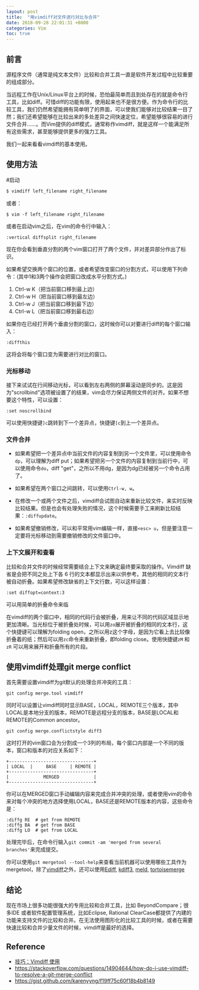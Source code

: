 ```yaml
---
layout: post
title:  "用vimdiff对文件进行对比与合并"
date: 2018-09-28 22:01:31 +0800
categories: Vim
toc: true
---
```


## 前言

源程序文件（通常是纯文本文件）比较和合并工具一直是软件开发过程中比较重要的组成部分。

当远程工作在Unix/Linux平台上的时候，恐怕最简单而且到处存在的就是命令行工具，比如diff。可惜diff的功能有限，使用起来也不是很方便。作为命令行的比较工具，我们仍然希望能拥有简单明了的界面，可以使我们能够对比较结果一目了然；我们还希望能够在比较出来的多处差异之间快速定位，希望能够很容易的进行文件合并……。而Vim提供的diff模式，通常称作vimdiff，就是这样一个能满足所有这些需求，甚至能够提供更多的强力工具。

我们一起来看看vimdiff的基本使用。

## 使用方法

#启动

```bash
$ vimdiff left_filename right_filename
```

或者：

```
$ vim -f left_filename right_filename
```

或者在启动vim之后，在vim的命令行中输入：

```
:vertical diffsplit right_filename
```

现在你会看到垂直分割的两个vim窗口打开了两个文件，并对差异部分作出了标识。

如果希望交换两个窗口的位置，或者希望改变窗口的分割方式，可以使用下列命令：(其中1和3两个操作会把窗口改成水平分割方式。)

1.	Ctrl-w K（把当前窗口移到最上边）
2.	Ctrl-w H（把当前窗口移到最左边）
3.	Ctrl-w J（把当前窗口移到最下边）
4.	Ctrl-w L（把当前窗口移到最右边）

如果你在已经打开两个垂直分割的窗口，这时候你可以对要进行diff的每个窗口输入：

```
:diffthis
```

这将会将每个窗口变为需要进行对比的窗口。

### 光标移动

接下来试试在行间移动光标，可以看到左右两侧的屏幕滚动是同步的。这是因为"scrollbind"选项被设置了的结果，vim会尽力保证两侧文件的对齐。如果不想要这个特性，可以设置：

```
:set noscrollbind
```

可以使用快捷键`]c`跳转到下一个差异点，快捷键`[c`到上一个差异点。

### 文件合并

* 如果希望把一个差异点中当前文件的内容复制到另一个文件里，可以使用命令`dp`，可以理解为diff put；如果希望把另一个文件的内容复制到当前行中，可以使用命令`do`，diff "get"，之所以不用dg，是因为dg已经被另一个命令占用了。

* 如果希望在两个窗口之间跳转，可以使用`Ctrl-w, w`。

* 在修改一个或两个文件之后，vimdiff会试图自动来重新比较文件，来实时反映比较结果。但是也会有处理失败的情况，这个时候需要手工来刷新比较结果：`:diffupdate`。

* 如果希望撤销修改，可以和平常用vim编辑一样，直接`<esc> u`，但是要注意一定要将光标移动到需要撤销修改的文件窗口中。

### 上下文展开和查看

比较和合并文件的时候经常需要结合上下文来确定最终要采取的操作。Vimdiff 缺省是会把不同之处上下各 6 行的文本都显示出来以供参考。其他的相同的文本行被自动折叠。如果希望修改缺省的上下文行数，可以这样设置：

```
:set diffopt=context:3
```

可以用简单的折叠命令来临

在vimdiff的两个窗口中，相同的代码行会被折叠，用来让不同的代码区域显示地更加清晰。当光标位于被折叠处时候，可以用`zo`展开被折叠的相同的文本行，这个快捷键可以理解为folding open，之所以用z这个字母，是因为它看上去比较像折叠着的纸；然后可以用`zc`命令来重新折叠，即folding close。使用快捷键`zM` 和 `zR` 可以用来展开和折叠所有的片段。

## 使用vimdiff处理git merge conflict

首先需要设置vimdiff为git默认的处理合并冲突的工具：

```
git config merge.tool vimdiff
```

同时可以设置让vimdiff同时显示BASE，LOCAL，REMOTE三个版本，其中LOCAL是本地分支的版本，REMOTE是远程分支的版本，BASE是LOCAL和REMOTE的Common ancestor。

```
git config merge.conflictstyle diff3
```

这时打开的vim窗口会为分割成一个3列的布局，每个窗口内部是一个不同的版本，窗口和版本的对应关系如下：

```
+--------------------------------+
| LOCAL  |     BASE     | REMOTE |
+--------------------------------+
|             MERGED             |
+--------------------------------+
```

你可以在MERGED窗口手动编辑内容来完成合并冲突的处理，或者使用vim的命令来对每个冲突的地方选择使用LOCAL，BASE还是REMOTE版本的内容，这些命令是：

```
:diffg RE  # get from REMOTE
:diffg BA  # get from BASE
:diffg LO  # get from LOCAL
```

处理完毕后，在命令行输入``git commit -am 'merged from several branches'``来完成提交。

你可以使用``git mergetool --tool-help``来查看当前机器可以使用哪些工具作为mergetool，除了[vimdiff](http://www.rosipov.com/blog/use-vimdiff-as-git-mergetool/)之外，还可以使用[Ediff](https://whatworks4me.wordpress.com/2011/04/13/view-git-diffs-in-emacs-using-ediff/), [kdiff3](http://kdiff3.sourceforge.net/), [meld](http://blog.deadlypenguin.com/blog/2011/05/03/using-meld-with-git-diff/), [tortoisemerge](http://tortoisesvn.net/docs/nightly/TortoiseMerge_en/tmerge-dug.html)

## 结论

现在市场上很多功能很强大的专用比较和合并工具，比如 BeyondCompare；很多IDE 或者软件配置管理系统，比如Eclipse, Rational ClearCase都提供了内建的功能来支持文件的比较和合并。在无法使用图形化的比较工具的时候，或者在需要快速比较和合并少量文件的时候，vimdiff是最好的选择。

## Reference

* [技巧：Vimdiff 使用](https://www.ibm.com/developerworks/cn/linux/l-vimdiff/index.html)
* <https://stackoverflow.com/questions/14904644/how-do-i-use-vimdiff-to-resolve-a-git-merge-conflict>
* <https://gist.github.com/karenyyng/f19ff75c60f18b4b8149>
